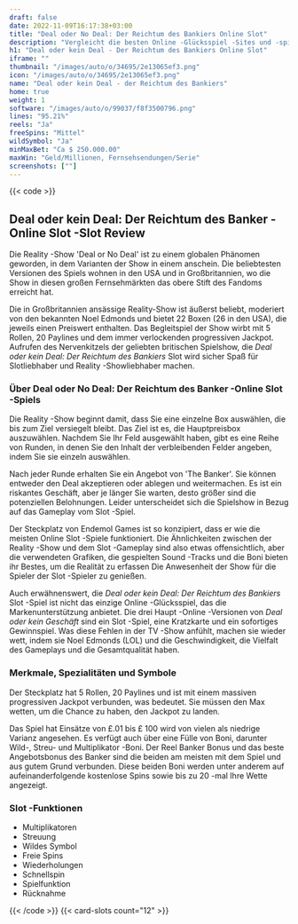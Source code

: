 ```yaml
---
draft: false
date: 2022-11-09T16:17:38+03:00
title: "Deal oder No Deal: Der Reichtum des Bankiers Online Slot"
description: "Vergleicht die besten Online -Glücksspiel -Sites und -spiele Kanadas.  Unabhängige Produktbewertungen und exklusive Anmeldeangebote. Jetzt spielen!"
h1: "Deal oder kein Deal - Der Reichtum des Bankiers Online Slot"
iframe: ""
thumbnail: "/images/auto/o/34695/2e13065ef3.png"
icon: "/images/auto/o/34695/2e13065ef3.png"
name: "Deal oder kein Deal - der Reichtum des Bankiers"
home: true
weight: 1
software: "/images/auto/o/99037/f8f3500796.png"
lines: "95.21%"
reels: "Ja"
freeSpins: "Mittel"
wildSymbol: "Ja"
minMaxBet: "Ca $ 250.000.00"
maxWin: "Geld/Millionen, Fernsehsendungen/Serie"
screenshots: [""]
---
```


{{< code >}}<h2>Deal oder kein Deal: Der Reichtum des Banker -Online Slot -Slot Review</h2><p>Die Reality -Show 'Deal or No Deal' ist zu einem globalen Phänomen geworden, in dem Varianten der Show in einem anschein. Die beliebtesten Versionen des Spiels wohnen in den USA und in Großbritannien, wo die Show in diesen großen Fernsehmärkten das obere Stift des Fandoms erreicht hat.</p><p>Die in Großbritannien ansässige Reality-Show ist äußerst beliebt, moderiert von den bekannten Noel Edmonds und bietet 22 Boxen (26 in den USA), die jeweils einen Preiswert enthalten. Das Begleitspiel der Show wirbt mit 5 Rollen, 20 Paylines und dem immer verlockenden progressiven Jackpot. Aufrufen des Nervenkitzels der geliebten britischen Spielshow, die <em>Deal oder kein Deal: Der Reichtum des Bankiers</em> Slot wird sicher Spaß für Slotliebhaber und Reality -Showliebhaber machen.</p><h3>Über Deal oder No Deal: Der Reichtum des Banker -Online Slot -Spiels</h3><p>Die Reality -Show beginnt damit, dass Sie eine einzelne Box auswählen, die bis zum Ziel versiegelt bleibt. Das Ziel ist es, die Hauptpreisbox auszuwählen. Nachdem Sie Ihr Feld ausgewählt haben, gibt es eine Reihe von Runden, in denen Sie den Inhalt der verbleibenden Felder angeben, indem Sie sie einzeln auswählen.</p><p>Nach jeder Runde erhalten Sie ein Angebot von 'The Banker'. Sie können entweder den Deal akzeptieren oder ablegen und weitermachen. Es ist ein riskantes Geschäft, aber je länger Sie warten, desto größer sind die potenziellen Belohnungen. Leider unterscheidet sich die Spielshow in Bezug auf das Gameplay vom Slot -Spiel.</p><p>Der Steckplatz von Endemol Games ist so konzipiert, dass er wie die meisten Online Slot -Spiele funktioniert. Die Ähnlichkeiten zwischen der Reality -Show und dem Slot -Gameplay sind also etwas offensichtlich, aber die verwendeten Grafiken, die gespielten Sound -Tracks und die Boni bieten ihr Bestes, um die Realität zu erfassen Die Anwesenheit der Show für die Spieler der Slot -Spieler zu genießen.</p><p>Auch erwähnenswert, die <em>Deal oder kein Deal: Der Reichtum des Bankiers</em> Slot -Spiel ist nicht das einzige Online -Glücksspiel, das die Markenunterstützung anbietet. Die drei Haupt -Online -Versionen von <em>Deal oder kein Geschäft</em> sind ein Slot -Spiel, eine Kratzkarte und ein sofortiges Gewinnspiel. Was diese Fehlen in der TV -Show anfühlt, machen sie wieder wett, indem sie Noel Edmonds (LOL) und die Geschwindigkeit, die Vielfalt des Gameplays und die Gesamtqualität haben.</p><h3>Merkmale, Spezialitäten und Symbole</h3><p>Der Steckplatz hat 5 Rollen, 20 Paylines und ist mit einem massiven progressiven Jackpot verbunden, was bedeutet. Sie müssen den Max wetten, um die Chance zu haben, den Jackpot zu landen.</p><p>Das Spiel hat Einsätze von £.01 bis £ 100 wird von vielen als niedrige Varianz angesehen. Es verfügt auch über eine Fülle von Boni, darunter Wild-, Streu- und Multiplikator -Boni. Der Reel Banker Bonus und das beste Angebotsbonus des Banker sind die beiden am meisten mit dem Spiel und aus gutem Grund verbunden. Diese beiden Boni werden unter anderem auf aufeinanderfolgende kostenlose Spins sowie bis zu 20 -mal Ihre Wette angezeigt.</p><h3>
Slot -Funktionen</h3><ul>
<li></span>
Multiplikatoren</li>
<li></span>
Streuung</li>
<li></span>
Wildes Symbol</li>
<li></span>
Freie Spins</li>
<li></span>
Wiederholungen</li>
<li></span>
Schnellspin</li>
<li></span>
Spielfunktion</li>
<li></span>
Rücknahme</li></ul>{{< /code >}}
 {{< card-slots count="12" >}}
